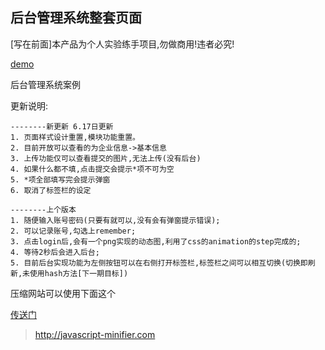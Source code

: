 后台管理系统整套页面
---

[写在前面]本产品为个人实验练手项目,勿做商用!违者必究!


[demo](https://charlesmoone.github.io/LoginPage/)

后台管理系统案例

更新说明:

    --------新更新 6.17日更新
    1. 页面样式设计重置,模块功能重置。
    2. 目前开放可以查看的为企业信息->基本信息
    3. 上传功能仅可以查看提交的图片,无法上传(没有后台)
    4. 如果什么都不填,点击提交会提示*项不可为空
    5. *项全部填写完会提示弹窗
    6. 取消了标签栏的设定

    --------上个版本
    1. 随便输入账号密码(只要有就可以,没有会有弹窗提示错误);
    2. 可以记录账号,勾选上remember;
    3. 点击login后,会有一个png实现的动态图,利用了css的animation的step完成的;
    4. 等待2秒后会进入后台;
    5. 目前后台实现功能为左侧按钮可以在右侧打开标签栏,标签栏之间可以相互切换(切换即刷新,未使用hash方法[下一期目标])

压缩网站可以使用下面这个

[传送门](http://javascript-minifier.com)
>http://javascript-minifier.com